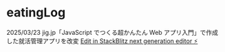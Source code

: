 # eatingLog
2025/03/23 jig.jp「JavaScript でつくる超かんたん Web アプリ入門」で作成した就活管理アプリを改変
[Edit in StackBlitz next generation editor ⚡️](https://stackblitz.com/~/github.com/Dog1nu/eatingLog)
